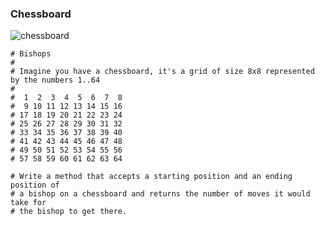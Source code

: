 ### Chessboard

![chessboard](https://user-images.githubusercontent.com/23444805/45564503-3f901a80-b816-11e8-99ec-fef42c33706a.gif)

```
# Bishops
#
# Imagine you have a chessboard, it's a grid of size 8x8 represented by the numbers 1..64
#
#  1  2  3  4  5  6  7  8
#  9 10 11 12 13 14 15 16
# 17 18 19 20 21 22 23 24
# 25 26 27 28 29 30 31 32
# 33 34 35 36 37 38 39 40
# 41 42 43 44 45 46 47 48
# 49 50 51 52 53 54 55 56
# 57 58 59 60 61 62 63 64

# Write a method that accepts a starting position and an ending position of 
# a bishop on a chessboard and returns the number of moves it would take for
# the bishop to get there.
```
